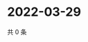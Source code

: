 # 2022-03-29

共 0 条

<!-- BEGIN WEIBO -->
<!-- 最后更新时间 Tue Mar 29 2022 16:15:42 GMT+0800 (China Standard Time) -->

<!-- END WEIBO -->
